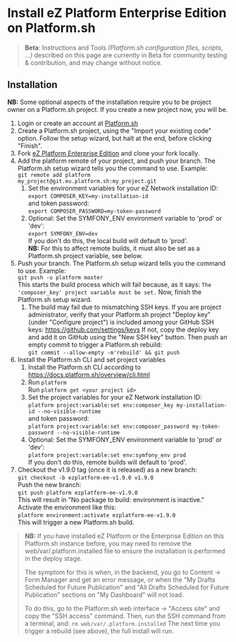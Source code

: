 # Install eZ Platform Enterprise Edition on Platform.sh

> **Beta**: Instructions and Tools *(Platform.sh configuration files, scripts, ...)* described on this page are currently in Beta for community testing & contribution, and may change without notice.

## Installation
**NB:** Some optional aspects of the installation require you to be project owner on a Platform.sh project. If you create a new project now, you will be.

1. Login or create an account at [Platform.sh](https://platform.sh)
1. Create a Platform.sh project, using the "Import your existing code" option. Follow the setup wizard, but halt at the end, before clicking "Finish".
1. Fork [eZ Platform Enterprise Edition](https://github.com/ezsystems/ezplatform-ee/) and clone your fork locally.
1. Add the platform remote of your project, and push your branch. The Platform.sh setup wizard tells you the command to use. Example:  
   `git remote add platform my_project@git.eu.platform.sh:my_project.git`
   1. Set the environment variables for your eZ Network installation ID:  
      `export COMPOSER_KEY=my-installation-id`  
      and token password:  
      `export COMPOSER_PASSWORD=my-token-password`
   1. Optional: Set the SYMFONY_ENV environment variable to 'prod' or 'dev':  
      `export SYMFONY_ENV=dev`  
      If you don't do this, the local build will default to 'prod'.  
      **NB:** For this to affect remote builds, it must also be set as a Platform.sh project variable, see below.
1. Push your branch. The Platform.sh setup wizard tells you the command to use. Example:  
   `git push -u platform master`  
   This starts the build process which will fail because, as it says: `The 'composer_key' project variable must be set.`
   Now, finish the Platform.sh setup wizard.
   1. The build may fail due to mismatching SSH keys. If you are project administrator, verify that your Platform.sh project "Deploy key" (under "Configure project") is included among your GitHub SSH keys: https://github.com/settings/keys If not, copy the deploy key and add it on GitHub using the "New SSH key" button. Then push an empty commit to trigger a Platform.sh rebuild:  
      `git commit --allow-empty -m'rebuild' && git push`
1. Install the Platform.sh CLI and set project variables
   1. Install the Platform.sh CLI according to https://docs.platform.sh/overview/cli.html
   1. Run `platform`  
      Run `platform get <your project id>`
   1. Set the project variables for your eZ Network installation ID:  
      `platform project:variable:set env:composer_key my-installation-id --no-visible-runtime`  
      and token password:  
      `platform project:variable:set env:composer_password my-token-password --no-visible-runtime`
   1. Optional: Set the SYMFONY_ENV environment variable to 'prod' or 'dev':  
      `platform project:variable:set env:symfony_env prod`  
      If you don't do this, remote builds will default to 'prod'.
1. Checkout the v1.9.0 tag (once it is released) as a new branch:  
   `git checkout -b ezplatform-ee-v1.9.0 v1.9.0`  
   Push the new branch:  
   `git push platform ezplatform-ee-v1.9.0`  
   This will result in "No package to build: environment is inactive." Activate the environment like this:  
   `platform environment:activate ezplatform-ee-v1.9.0`  
   This will trigger a new Platform.sh build.

> **NB:** If you have installed eZ Platform or the Enterprise Edition on this Platform.sh instance before, you may need to remove the web/var/.platform.installed file to ensure the installation is performed in the deploy stage.
>
> The symptom for this is when, in the backend, you go to Content -> Form Manager and get an error message, or when the "My Drafts Scheduled for Future Publication" and "All Drafts Scheduled for Future Publication" sections on "My Dashboard" will not load.
>
> To do this, go to the Platform.sh web interface -> "Access site" and copy the "SSH access" command. Then, run the SSH command from a terminal, and:
> `rm web/var/.platform.installed`
> The next time you trigger a rebuild (see above), the full install will run.
